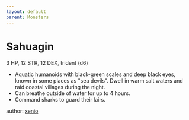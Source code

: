 ```yaml
---
layout: default
parent: Monsters
---
```

# Sahuagin
3 HP, 12 STR, 12 DEX, trident (d6)
-   Aquatic humanoids with black-green scales and deep black eyes, known
    in some places as "sea devils". Dwell in warm salt waters and raid
    coastal villages during the night.
-   Can breathe outside of water for up to 4 hours.
-   Command sharks to guard their lairs.

author: [xenio](https://xenioinabottle.blogspot.com)
